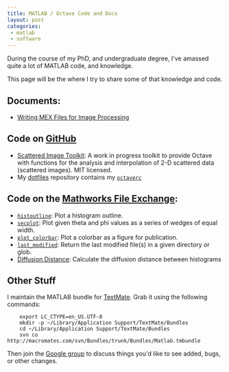 ```yaml
--- 
title: MATLAB / Octave Code and Docs
layout: post
categories:
 - matlab
 - software
---
```

During the course of my PhD, and undergraduate degree, I've amassed quite a lot of MATLAB code, and knowledge.

This page will be the where I try to share some of that knowledge and code. 

## Documents:

  * [Writing MEX Files for Image Processing](http://my-mili.eu/assets/2008/6/25/image_mex.pdf)

## Code on [GitHub](http://github.com)

  * [Scattered Image Toolkit](http://github.com/mattfoster/octave-scattered-image): A work in progress toolkit to provide Octave with functions for the analysis and interpolation of 2-D scattered data (scattered images). MIT licensed.
  * My [dotfiles](http://github.com/mattfoster/dotfiles/) repository contains my [`octaverc`](http://github.com/mattfoster/dotfiles/tree/master/octaverc)

## Code on the [Mathworks File Exchange](http://www.mathworks.com/matlabcentral/fileexchange/ "The MathWorks - MATLAB Central - File Exchange"):

  * [`histoutline`](http://www.mathworks.com/matlabcentral/fileexchange/loadFile.do?objectId=14702&objectType=FILE): Plot a histogram outline. 
  * [`secplot`](http://www.mathworks.com/matlabcentral/fileexchange/loadFile.do?objectId=14174&objectType=FILE): Plot given theta and phi values as a series of wedges of equal width.
  * [`plot_colorbar`](http://www.mathworks.com/matlabcentral/fileexchange/loadFile.do?objectId=19591&objectType=FILE): Plot a colorbar as a figure for publication.
  * [`last_modified`](http://www.mathworks.com/matlabcentral/fileexchange/loadFile.do?objectId=14206&objectType=FILE): Return the last modified file(s) in a given directory or glob.
  * [Diffusion Distance](http://www.mathworks.com/matlabcentral/fileexchange/loadFile.do?objectId=19839&objectType=FILE): Calculate the diffusion distance between histograms

## Other Stuff

I maintain the MATLAB bundle for [TextMate](http://macromates.com/ "TextMate — The Missing Editor for Mac OS X"). Grab it using the following commands:

		export LC_CTYPE=en_US.UTF-8
		mkdir -p ~/Library/Application Support/TextMate/Bundles
		cd ~/Library/Application Support/TextMate/Bundles
		svn co http://macromates.com/svn/Bundles/trunk/Bundles/Matlab.tmbundle

Then join the [Google group](groups.google.com/group/matlab-tmbundle) to discuss things you'd like to see added, bugs, or other changes.
